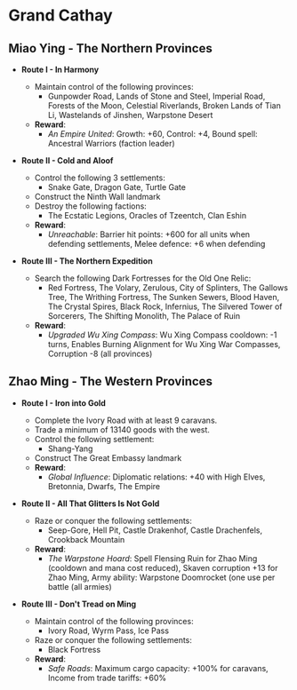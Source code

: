 # Grand Cathay

## Miao Ying - The Northern Provinces

* **Route I - In Harmony**
  * Maintain control of the following provinces:
    * Gunpowder Road, Lands of Stone and Steel, Imperial Road, Forests of the Moon, Celestial Riverlands, Broken Lands of Tian Li, Wastelands of Jinshen, Warpstone Desert
  * **Reward**:
    * _An Empire United_: Growth: +60, Control: +4, Bound spell: Ancestral Warriors (faction leader)

* **Route II - Cold and Aloof**
  * Control the following 3 settlements:
    * Snake Gate, Dragon Gate, Turtle Gate
  * Construct the Ninth Wall landmark
  * Destroy the following factions:
    * The Ecstatic Legions, Oracles of Tzeentch, Clan Eshin
  * **Reward**:
    * _Unreachable_: Barrier hit points: +600 for all units when defending settlements, Melee defence: +6 when defending

* **Route III - The Northern Expedition**
  * Search the following Dark Fortresses for the Old One Relic:
    * Red Fortress, The Volary, Zerulous, City of Splinters, The Gallows Tree, The Writhing Fortress, The Sunken Sewers, Blood Haven, The Crystal Spires, Black Rock, Infernius, The Silvered Tower of Sorcerers, The Shifting Monolith, The Palace of Ruin
  * **Reward**:
    * _Upgraded Wu Xing Compass_: Wu Xing Compass cooldown: -1 turns, Enables Burning Alignment for Wu Xing War Compasses, Corruption -8 (all provinces)

## Zhao Ming - The Western Provinces

* **Route I - Iron into Gold**
  * Complete the Ivory Road with at least 9 caravans.
  * Trade a minimum of 13140 goods with the west.
  * Control the following settlement:
    * Shang-Yang
  * Construct The Great Embassy landmark
  * **Reward**:
    * _Global Influence_: Diplomatic relations: +40 with High Elves, Bretonnia, Dwarfs, The Empire

* **Route II - All That Glitters Is Not Gold**
  * Raze or conquer the following settlements:
    * Seep-Gore, Hell Pit, Castle Drakenhof, Castle Drachenfels, Crookback Mountain
  * **Reward**:
    * _The Warpstone Hoard_: Spell Flensing Ruin for Zhao Ming (cooldown and mana cost reduced), Skaven corruption +13 for Zhao Ming, Army ability: Warpstone Doomrocket (one use per battle (all armies)

* **Route III - Don't Tread on Ming**
  * Maintain control of the following provinces:
    * Ivory Road, Wyrm Pass, Ice Pass
  * Raze or conquer the following settlements:
    * Black Fortress
  * **Reward**:
    * _Safe Roads_: Maximum cargo capacity: +100% for caravans, Income from trade tariffs: +60%